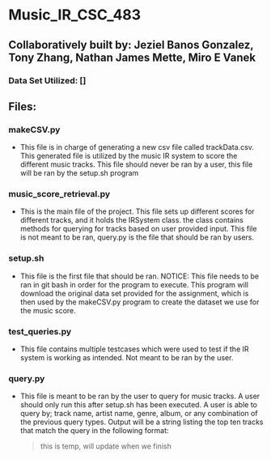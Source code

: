 # Music_IR_CSC_483
## Collaboratively built by: Jeziel Banos Gonzalez, Tony Zhang, Nathan James Mette, Miro E Vanek

### Data Set Utilized: [] 

## Files:

### makeCSV.py
- This file is in charge of generating a new csv file called trackData.csv. This generated
  file is utilized by the music IR system to score the different music tracks. This file should
  never be ran by a user, this file will be ran by the setup.sh program

### music_score_retrieval.py
- This is the main file of the project. This file sets up different scores for different tracks, and it holds the IRSystem class.
  the class contains methods for querying for tracks based on user provided input. This file is not meant to be ran, query.py
  is the file that should be ran by users.

### setup.sh
- This file is the first file that should be ran. NOTICE: This file needs to be ran in git bash in order for 
  the program to execute. This program will download the original data set provided for the assignment, which
  is then used by the makeCSV.py program to create the dataset we use for the music score.

### test_queries.py
- This file contains multiple testcases which were used to test if the IR system is working as intended. 
  Not meant to be ran by the user.

### query.py
- This file is meant to be ran by the user to query for music tracks. A user should only run this after setup.sh has been executed.
  A user is able to query by; track name, artist name, genre, album, or any combination of the previous query types. Output will be
  a string listing the top ten tracks that match the query in the following format:
  > this is temp, will update when we finish

